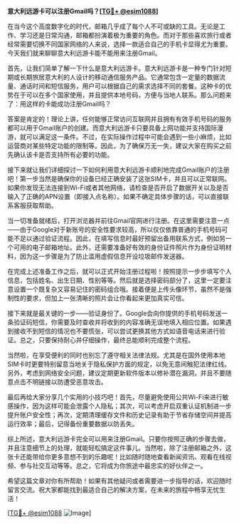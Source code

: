 **意大利远游卡可以注册Gmail吗？[[TG💪+ @esim1088](https://t.me/s/esim1088)]**

在当今这个高度数字化的时代，邮箱几乎成了每个人不可或缺的工具。无论是工作、学习还是日常沟通，邮箱都扮演着极为重要的角色。而对于那些喜欢旅行或者经常需要切换不同国家网络的人来说，选择一款适合自己的手机卡显得尤为重要。今天我们就来聊聊意大利远游卡能不能用来注册Gmail。

首先，让我们简单了解一下什么是意大利远游卡。意大利远游卡是一种专门针对短期或长期旅居意大利的人设计的移动通信服务产品。它通常包含一定量的数据流量、通话时间和短信服务，用户可以根据自己的需求选择不同的套餐。这种卡的优势在于可以在多个国家使用，并且提供本地号码，方便与当地人联系。那么问题来了：用这样的卡能成功注册Gmail吗？

答案是肯定的！理论上讲，任何能够正常访问互联网并且拥有有效手机号码的服务都可以用于Gmail账户的创建。而意大利远游卡只要具备上网功能并支持国际漫游，就可以满足这一条件。不过，在实际操作过程中可能会遇到一些小麻烦，比如运营商对某些特定功能的限制等。因此，为了确保万无一失，建议大家在购买之前先确认该卡是否支持所有必要的功能。

接下来就让我们详细探讨一下如何利用意大利远游卡顺利地完成Gmail账户的注册吧！第一步当然是确保你的设备已经正确安装了这张SIM卡，并且可以正常联网。如果你发现无法连接到Wi-Fi或者其他网络，请检查是否开启了数据开关以及是否输入了正确的APN设置（即接入点名称）。如果不确定具体步骤的话，可以直接联系客服获取帮助。

当一切准备就绪后，打开浏览器并前往Gmail官网进行注册。在这里需要注意一点——由于Google对于新账号的安全性要求较高，所以仅仅依靠普通的手机号码可能不足以通过验证流程。因此，在填写信息时最好预留出备用联系方式，例如另一个可用的电子邮箱地址。此外，还需要准备好有效的身份证件照片作为身份证明材料，因为这一步骤是为了防止滥用虚假信息开设垃圾邮件发送器。

在完成上述准备工作之后，就可以正式开始注册过程啦！按照提示一步步填写个人信息，包括姓名、出生日期、性别等等。然后就是选择密码部分了，这里一定要注意设置一个既复杂又容易记住的密码组合哦。接着便是上传头像环节，虽然不是强制性的要求，但加上一张清晰的照片会让你看起来更加真实可信。

接下来就是最关键的一步——验证身份了。Google会向你提供的手机号码发送一条验证码短信，你需要及时查收并将收到的内容准确无误地填入相应位置。如果遇到接收不到短信的情况也不要慌张，可以尝试更换其他方式如语音电话来进行验证。总之，只要保持耐心并仔细操作，最终总能顺利完成整个流程。

当然啦，在享受便利的同时也别忘了遵守相关法律法规。尤其是在国外使用本地SIM卡时更要特别留意当地关于隐私保护方面的规定，以免无意间触犯法律红线。另外，考虑到网络安全问题，建议定期更新软件版本以修补潜在漏洞，并且不要随意点击不明链接以防遭受恶意攻击。

最后再给大家分享几个实用的小技巧吧！首先，尽量避免使用公共Wi-Fi来进行敏感操作，因为这样可能会泄露个人隐私；其次，可以考虑开启双重认证机制进一步提升账户安全性；再次，定期清理缓存文件和历史记录有助于节省存储空间并提高运行效率；最后，记得备份重要数据以防丢失。

综上所述，意大利远游卡完全可以用来注册Gmail。只要你按照正确的步骤去做，并且注意细节上的处理，就能轻松搞定这件事儿。当然啦，除了注册邮箱之外，这张卡还能带给你更多意想不到的乐趣呢！比如随时随地查看新闻资讯、观看在线视频、参与社交互动等等。总之，它将成为你旅途中最忠实的好伙伴之一。

希望这篇文章对你有所帮助！如果有其他疑问或者需要进一步指导的话，欢迎随时留言交流。祝大家都能找到最适合自己的解决方案，在未来的旅程中畅享无忧生活！

[[TG💪+ @esim1088](https://t.me/s/esim1088) ![Image](https://i.postimg.cc/4NQfJmqS/Snipaste-2025-05-13-00-14-12.png)]